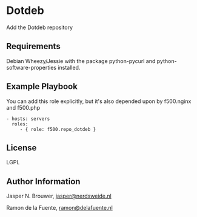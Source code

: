 Dotdeb
========

Add the Dotdeb repository

Requirements
------------

Debian Wheezy/Jessie with the package python-pycurl and python-software-properties installed.

Example Playbook
-------------------------

You can add this role explicitly, but it's also depended upon by f500.nginx and f500.php

    - hosts: servers
      roles:
         - { role: f500.repo_dotdeb }

License
-------

LGPL

Author Information
------------------

Jasper N. Brouwer, jasper@nerdsweide.nl

Ramon de la Fuente, ramon@delafuente.nl
